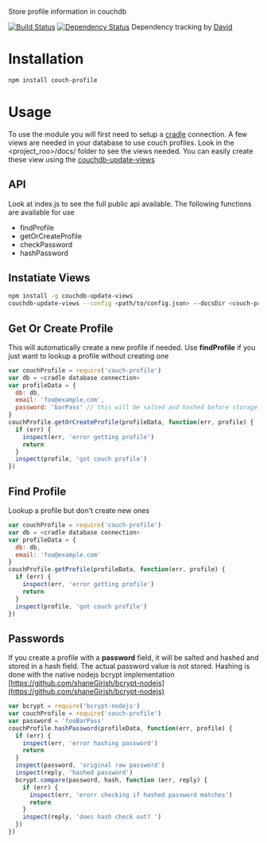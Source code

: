 Store profile information in couchdb

[![Build Status](https://travis-ci.org/nisaacson/couch-profile.png)](https://travis-ci.org/nisaacson/couch-profile)
[![Dependency Status](https://david-dm.org/nisaacson/couch-profile/status.png)](https://david-dm.org/nisaacson/couch-profile)
Dependency tracking by [David](https://david-dm.org/)


# Installation
```bash
npm install couch-profile
```

# Usage
To use the module you will first need to setup a [cradle](https://github.com/cloudhead/cradle) connection. A few views are needed in your database to use couch profiles. Look in the <project_roo>/docs/ folder to see the views needed. You can easily create these view using the [couchdb-update-views](https://github.com/nisaacson/couchdb-update-views)

## API
Look at index.js to see the full public api available. The following functions are available for use

- findProfile
- getOrCreateProfile
- checkPassword
- hashPassword

## Instatiate Views
```bash
npm install -g couchdb-update-views
couchdb-update-views --config <path/to/config.json> --docsDir <couch-profile_project_root>/docs
```


## Get Or Create Profile
This will automatically create a new profile if needed. Use **findProfile** if you just want to lookup a profile without creating one
```javascript
var couchProfile = require('couch-profile')
var db = <cradle database connection>
var profileData = {
  db: db,
  email: 'foo@example.com',
  password: 'barPass' // this will be salted and hashed before storage
}
couchProfile.getOrCreateProfile(profileData, function(err, profile) {
  if (err) {
    inspect(err, 'error getting profile')
    return
  }
  inspect(profile, 'got couch profile')
})
```


## Find Profile
Lookup a profile but don't create new ones
```javascript
var couchProfile = require('couch-profile')
var db = <cradle database connection>
var profileData = {
  db: db,
  email: 'foo@example.com'
}
couchProfile.getProfile(profileData, function(err, profile) {
  if (err) {
    inspect(err, 'error getting profile')
    return
  }
  inspect(profile, 'got couch profile')
})
```


## Passwords
If you create a profile with a **password** field, it will be salted and hashed and stored in a hash field. The actual password value is not stored. Hashing is done with the native nodejs bcrypt implementation [https://github.com/shaneGirish/bcrypt-nodejs](https://github.com/shaneGirish/bcrypt-nodejs)

```javascript
var bcrypt = require('bcrypt-nodejs')
var couchProfile = require('couch-profile')
var password = 'fooBarPass'
couchProfile.hashPassword(profileData, function(err, profile) {
  if (err) {
    inspect(err, 'error hashing password')
    return
  }
  inspect(password, 'original raw password')
  inspect(reply, 'hashed password')
  bcrypt.compare(password, hash, function (err, reply) {
    if (err) {
      inspect(err, 'erorr checking if hashed password matches')
      return
    }
    inspect(reply, 'does hash check out? ')
  })
})
```
